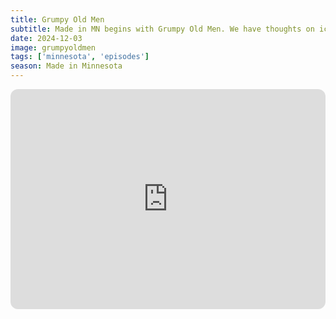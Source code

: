 ```yaml
---
title: Grumpy Old Men
subtitle: Made in MN begins with Grumpy Old Men. We have thoughts on ice fishing and rural midwestern winters. Be sure to join us for Grumpy Old Men Festival 2025 in Wabasha, MN.
date: 2024-12-03
image: grumpyoldmen
tags: ['minnesota', 'episodes']
season: Made in Minnesota
---
```

<iframe style="border-radius:12px" src="https://open.spotify.com/embed/episode/1L5F6hrkzmrBJLyRXR5W5C?utm_source=generator" width="100%" height="352" frameBorder="0" allowfullscreen="" allow="autoplay; clipboard-write; encrypted-media; fullscreen; picture-in-picture" loading="lazy"></iframe>